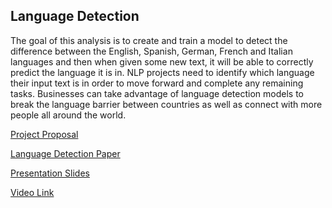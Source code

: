 ## Language Detection

The goal of this analysis is to create and train a model to detect the difference between the English, Spanish, German, French and Italian languages and then when given some new text, it will be able to correctly predict the language it is in. NLP projects need to identify which language their input text is in order to move forward and complete any remaining tasks. Businesses can take advantage of language detection models to break the language barrier between countries as well as connect with more people all around the world.


[Project Proposal](https://github.com/madelinebauer/LanguageDetection/blob/a3268ac4f13bd7d262921cf616b61be6190df9a1/Language%20Detection%20Project%20Proposal.pdf 'Project Proposal')

[Language Detection Paper](https://github.com/madelinebauer/LanguageDetection/blob/4a9e8086c88feb83267d43819c01985a9afb386a/Language%20Detection%20-%20BAUER.pdf 'Paper')

[Presentation Slides](https://github.com/madelinebauer/LanguageDetection/blob/9eb9eee1c187aee60a3136f8666d0c6c0b049b99/LanguageDetectionPresentation-BAUER.pdf 'Presentation Slides')

[Video Link](https://github.com/madelinebauer/LanguageDetection/blob/eda93bec438ad84b8a94581984e7d21166d8f608/Presentation%20Link%20-%20BAUER.pdf 'Video Link')
